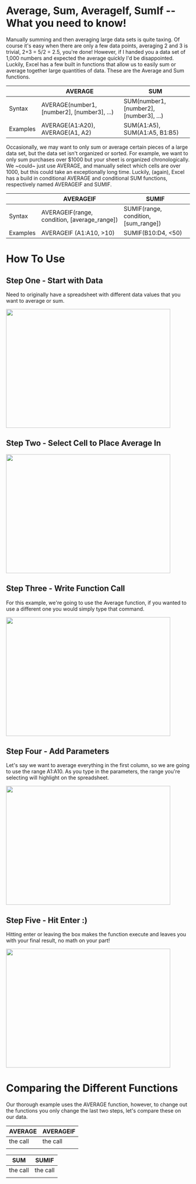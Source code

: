 # Average, Sum, AverageIf, SumIf -- What you need to know!

Manually summing and then averaging large data sets is quite taxing.  Of course it's easy when there are only a few data points, averaging 2 and 3 is trivial, 2+3 = 5/2 = 2.5, you're done!  However, if I handed you a data set of 1,000 numbers and expected the average quickly I'd be disappointed.  Luckily, Excel has a few built in functions that allow us to easily sum or average together large quantities of data.  These are the Average and Sum functions.  

| | AVERAGE | SUM |
| --- | --- | ---|
|Syntax| AVERAGE(number1, [number2], [number3], ...)| SUM(number1, [number2], [number3], ...)  |
| Examples | AVERAGE(A1:A20), AVERAGE(A1, A2) | SUM(A1:A5), SUM(A1:A5, B1:B5) |

Occasionally, we may want to only sum or average certain pieces of a large data set, but the data set isn't organized or sorted.  For example, we want to only sum purchases over $1000 but your sheet is organized chronologically.  We ~could~ just use AVERAGE, and manually select which cells are over 1000, but this could take an exceptionally long time.  Luckily, (again), Excel has a build in conditional AVERAGE and conditional SUM functions, respectively named AVERAGEIF and SUMIF.

| | AVERAGEIF | SUMIF |
| --- | --- | ---|
| Syntax | AVERAGEIF(range, condition, [average_range])  |SUMIF(range, condition, [sum_range]) |
| Examples | AVERAGEIF (A1:A10, >10) | SUMIF(B10:D4, <50) | 

# How To Use

## Step One - Start with Data
Need to originally have a spreadsheet with different data values that you want to average or sum.   

<img src="https://hggorel.github.io/AdvancedDataScience/assets/images/Spreadsheet.png" width="450" height="325">

## Step Two - Select Cell to Place Average In  
<img src="https://hggorel.github.io/AdvancedDataScience/assets/images/ChoosingCell.png" width="450" height="325">

## Step Three - Write Function Call
For this example, we're going to use the Average function, if you wanted to use a different one you would simply type that command.  

<img src="https://hggorel.github.io/AdvancedDataScience/assets/images/WriteFunctionCall.png" width="450" height="325">

## Step Four - Add Parameters
Let's say we want to average everything in the first column, so we are going to use the range A1:A10.  As you type in the parameters, the range you're selecting will highlight on the spreadsheet.  

<img src="https://hggorel.github.io/AdvancedDataScience/assets/images/FullCommand.png" width="450" height="325">

## Step Five - Hit Enter :)
Hitting enter or leaving the box makes the function execute and leaves you with your final result, no math on your part!  

<img src="https://hggorel.github.io/AdvancedDataScience/assets/images/FinalAverage.png" width="450" height="325">

# Comparing the Different Functions
Our thorough example uses the AVERAGE function, however, to change out the functions you only change the last two steps, let's compare these on our data.

| AVERAGE | AVERAGEIF |
| --- | --- | 
|   the call   |   the call   |
|      |     |

| SUM | SUMIF |
| --- | --- |
| the call | the call |
|     |     |

<!-- Then link the spreadsheet -->


<!-- ## Welcome to GitHub Pages 

You can use the [editor on GitHub](https://github.com/hggorel/AdvancedDataScience/edit/gh-pages/index.md) to maintain and preview the content for your website in Markdown files. 

Whenever you commit to this repository, GitHub Pages will run [Jekyll](https://jekyllrb.com/) to rebuild the pages in your site, from the content in your Markdown files.

### Markdown

Markdown is a lightweight and easy-to-use syntax for styling your writing. It includes conventions for

```markdown
Syntax highlighted code block

# Header 1
## Header 2
### Header 3

- Bulleted
- List

1. Numbered
2. List

**Bold** and _Italic_ and `Code` text

[Link](url) and ![Image](src)
```

For more details see [Basic writing and formatting syntax](https://docs.github.com/en/github/writing-on-github/getting-started-with-writing-and-formatting-on-github/basic-writing-and-formatting-syntax).

### Jekyll Themes

Your Pages site will use the layout and styles from the Jekyll theme you have selected in your [repository settings](https://github.com/hggorel/AdvancedDataScience/settings/pages). The name of this theme is saved in the Jekyll `_config.yml` configuration file.

### Support or Contact

Having trouble with Pages? Check out our [documentation](https://docs.github.com/categories/github-pages-basics/) or [contact support](https://support.github.com/contact) and we’ll help you sort it out.

-->
